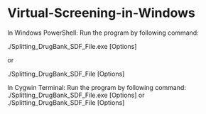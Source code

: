 # Virtual-Screening-in-Windows
In Windows PowerShell: Run the program by following command:

./Splitting_DrugBank_SDF_File.exe [Options]

or 

./Splitting_DrugBank_SDF_File [Options]

In Cygwin Terminal: Run the program by following command:
./Splitting_DrugBank_SDF_File.exe [Options]
or 
./Splitting_DrugBank_SDF_File [Options]
